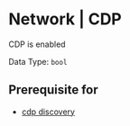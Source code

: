 # Network | CDP

CDP is enabled

Data Type:  `bool`

## Prerequisite for

- [cdp discovery](../../discovery-reference/box/cdp.md)
